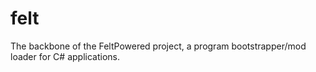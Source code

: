 # felt
The backbone of the FeltPowered project, a program bootstrapper/mod loader for C# applications.
